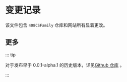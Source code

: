 # 变更记录

该文件包含 `408CSFamily` 仓库和网站所有显着更改。


<!-- @include: ../CHANGELOG.md#recent-alpha -->

## 更多

::: tip

对于发布早于 0.0.1-alpha.1 的历史版本，详见[Github 仓库](https://github.com/142vip/408CSFamily/blob/master/CHANGELOG.md) 。

:::

